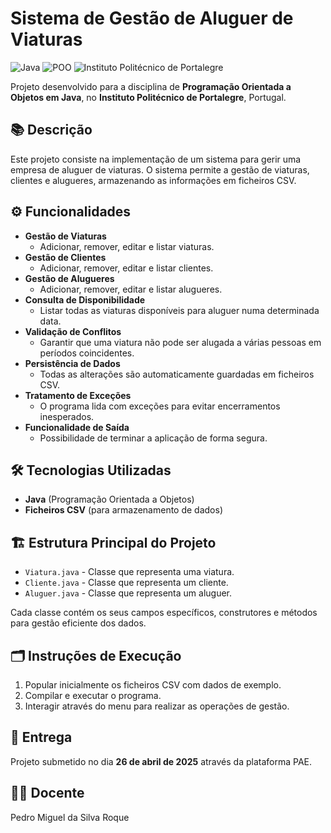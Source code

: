 # Sistema de Gestão de Aluguer de Viaturas

![Java](https://img.shields.io/badge/Java-ED8B00?style=for-the-badge&logo=java&logoColor=white)
![POO](https://img.shields.io/badge/POO-Programação%20Orientada%20a%20Objetos-blue?style=for-the-badge)
![Instituto Politécnico de Portalegre](https://img.shields.io/badge/Instituto%20Politécnico%20de%20Portalegre-Portugal-lightgrey?style=for-the-badge)

Projeto desenvolvido para a disciplina de **Programação Orientada a Objetos em Java**, no **Instituto Politécnico de Portalegre**, Portugal.

## 📚 Descrição

Este projeto consiste na implementação de um sistema para gerir uma empresa de aluguer de viaturas. O sistema permite a gestão de viaturas, clientes e alugueres, armazenando as informações em ficheiros CSV.

## ⚙️ Funcionalidades

- **Gestão de Viaturas**
    - Adicionar, remover, editar e listar viaturas.
- **Gestão de Clientes**
    - Adicionar, remover, editar e listar clientes.
- **Gestão de Alugueres**
    - Adicionar, remover, editar e listar alugueres.
- **Consulta de Disponibilidade**
    - Listar todas as viaturas disponíveis para aluguer numa determinada data.
- **Validação de Conflitos**
    - Garantir que uma viatura não pode ser alugada a várias pessoas em períodos coincidentes.
- **Persistência de Dados**
    - Todas as alterações são automaticamente guardadas em ficheiros CSV.
- **Tratamento de Exceções**
    - O programa lida com exceções para evitar encerramentos inesperados.
- **Funcionalidade de Saída**
    - Possibilidade de terminar a aplicação de forma segura.

## 🛠️ Tecnologias Utilizadas

- **Java** (Programação Orientada a Objetos)
- **Ficheiros CSV** (para armazenamento de dados)

## 🏗️ Estrutura Principal do Projeto

- `Viatura.java` - Classe que representa uma viatura.
- `Cliente.java` - Classe que representa um cliente.
- `Aluguer.java` - Classe que representa um aluguer.

Cada classe contém os seus campos específicos, construtores e métodos para gestão eficiente dos dados.

## 🗂️ Instruções de Execução

1. Popular inicialmente os ficheiros CSV com dados de exemplo.
2. Compilar e executar o programa.
3. Interagir através do menu para realizar as operações de gestão.

## 📅 Entrega

Projeto submetido no dia **26 de abril de 2025** através da plataforma PAE.

## 👨‍🏫 Docente

Pedro Miguel da Silva Roque
